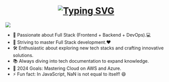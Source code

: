 <h1 align="center">
    <a href="https://git.io/typing-svg">
    <img src="https://readme-typing-svg.demolab.com?font=Fira+Code&weight=500&size=30&duration=4000&pause=1000&center=true&random=false&width=435&lines=Hello+There!+%F0%9F%91%8B;This+Omkar+Potphode....;Nice+to+meet+you!" alt="Typing SVG" />
    </a>
</h1>

[![](https://visitcount.itsvg.in/api?id=Omkar-Potphode&icon=8&color=1)](https://visitcount.itsvg.in)

- 🚀 Passionate about Full Stack (Frontend + Backend + DevOps).💻
- 🌱 Striving to master Full Stack development.❤️
- 🛠️ Enthusiastic about exploring new tech stacks and crafting innovative solutions.
- 📚 Always diving into tech documentation to expand knowledge.
- 🎯 2024 Goals: Mastering Cloud on AWS and Azure.
- ⚡ Fun fact: In JavaScript, NaN is not equal to itself! 😄